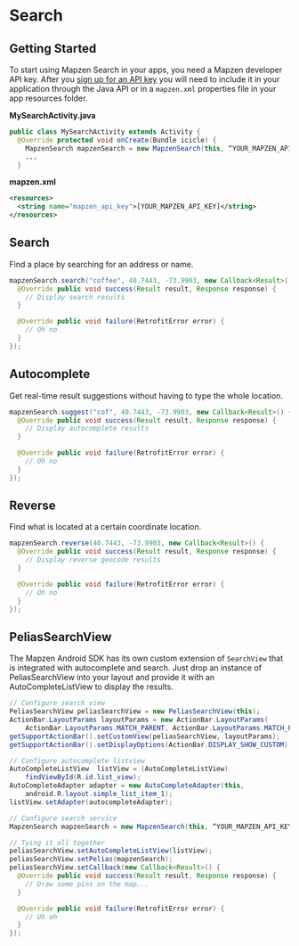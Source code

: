 # Search

## Getting Started

To start using Mapzen Search in your apps, you need a Mapzen developer API key. After you [sign up for an API key](https://mapzen.com/developers/sign_in) you will need to include it in your application through the Java API or in a `mapzen.xml` properties file in your app resources folder.

**MySearchActivity.java**

```java
public class MySearchActivity extends Activity {
  @Override protected void onCreate(Bundle icicle) {
    MapzenSearch mapzenSearch = new MapzenSearch(this, “YOUR_MAPZEN_API_KEY”);
    ...
  }
```

**mapzen.xml**

```xml
<resources>
  <string name="mapzen_api_key">[YOUR_MAPZEN_API_KEY]</string>
</resources>
```

## Search
Find a place by searching for an address or name.

```java
mapzenSearch.search("coffee", 40.7443, -73.9903, new Callback<Result>() {
  @Override public void success(Result result, Response response) {
    // Display search results
  }

  @Override public void failure(RetrofitError error) {
    // Oh no
  }
});
```

## Autocomplete
Get real-time result suggestions without having to type the whole location.

```java
mapzenSearch.suggest("cof", 40.7443, -73.9903, new Callback<Result>() {
  @Override public void success(Result result, Response response) {
    // Display autocomplete results
  }

  @Override public void failure(RetrofitError error) {
    // Oh no
  }
});
```

## Reverse
Find what is located at a certain coordinate location.

```java
mapzenSearch.reverse(40.7443, -73.9903, new Callback<Result>() {
  @Override public void success(Result result, Response response) {
    // Display reverse geocode results
  }

  @Override public void failure(RetrofitError error) {
    // Oh no
  }
});
```

## PeliasSearchView
The Mapzen Android SDK has its own custom extension of `SearchView` that is integrated with autocomplete and search. Just drop an instance of PeliasSearchView into your layout and provide it with an AutoCompleteListView to display the results.

```java
// Configure search view
PeliasSearchView peliasSearchView = new PeliasSearchView(this);
ActionBar.LayoutParams layoutParams = new ActionBar.LayoutParams(
    ActionBar.LayoutParams.MATCH_PARENT, ActionBar.LayoutParams.MATCH_PARENT);
getSupportActionBar().setCustomView(peliasSearchView, layoutParams);
getSupportActionBar().setDisplayOptions(ActionBar.DISPLAY_SHOW_CUSTOM);

// Configure autocomplete listview
AutoCompleteListView  listView = (AutoCompleteListView)
    findViewById(R.id.list_view);
AutoCompleteAdapter adapter = new AutoCompleteAdapter(this,
    android.R.layout.simple_list_item_1);
listView.setAdapter(autocompleteAdapter);

// Configure search service
MapzenSearch mapzenSearch = new MapzenSearch(this, “YOUR_MAPZEN_API_KEY”);

// Tying it all together
peliasSearchView.setAutoCompleteListView(listView);
peliasSearchView.setPelias(mapzenSearch);
peliasSearchView.setCallback(new Callback<Result>() {
  @Override public void success(Result result, Response response) {
    // Draw some pins on the map...
  }

  @Override public void failure(RetrofitError error) {
    // Uh oh
  }
});

```
